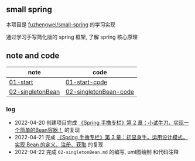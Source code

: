 ## small spring

本项目是 [fuzhengwei/small-spring](https://github.com/fuzhengwei/small-spring) 的学习实现

通过学习手写简化版的 spring 框架, 了解 spring 核心原理

## note and code 

| note                                                         | code                                                         |
| ------------------------------------------------------------ | ------------------------------------------------------------ |
| [01-start](https://github.com/eastarpen/ssm-study/blob/master/src/spring/demo-05-small-spring/note/01-start.md) | [01-start-code](https://github.com/eastarpen/ssm-study/blob/master/src/spring/demo-05-small-spring/note/code/01-start.zip) |
| [02-singletonBean](https://github.com/eastarpen/ssm-study/blob/master/src/spring/demo-05-small-spring/note/02-singletonBean.md) | [02-singletonBean-code](https://github.com/eastarpen/ssm-study/blob/master/src/spring/demo-05-small-spring/note/code/02-singletonBean.zip) |

### log

* 2022-04-20 创建项目完成 [《Spring 手撸专栏》第 2 章：小试牛刀，实现一个简单的Bean容器！](https://mp.weixin.qq.com/s/fiWX6abSCiUKHAUa-HKg4A) 的复现
* 2022-04-21 完成 [《Spring 手撸专栏》第 3 章：初显身手，运用设计模式，实现 Bean 的定义、注册、获取](https://mp.weixin.qq.com/s/CgvQzm8B-CvQvXdxONC-lA) 的复现
* 2022-04-22 完成 `02-singletonBean.md` 的编写, uml图绘制 和代码注释 

